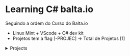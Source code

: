 # Learning C# balta.io
Seguindo a ordem do Curso do Balta.io

- Linux Mint + VScode + C# dev kit
- Projetos tem a flag [-PROJEC] -> Total de Projetos [1]

<details>
<summary>Projects</summary>
    <details>
        <summary>Calculator</summary>
        <h1> Calculator </h1>
        <p>A project for put in pratice my skills in C# basics, with an emphasis on organizing functions and converting types.</p>
        <br>
        <p><b>Menu</b><p>
        <img src="assets/Calculator-project/menu-image.png" alt="Image reference for menu of the aplication">
        <p><b>Example instruction</b><p>
        <img src="assets/Calculator-project/exemple-image.png" alt="Image reference for instruction of the aplication">
        <p><b>Square Exemple</b><p>
        <img src="assets/Calculator-project/square-exemple.png" alt="Image reference for Square exemple of the aplication">
        <p><b>Elevate yourself!!</b><p>
        <img src="assets/Calculator-project/elevate-exemple.png" alt="Image reference for elevate yourself exemple of the aplication">
        <p><b>Exiting</b><p>
        <img src="assets/Calculator-project/exiting-image.png" alt="Image reference for exiting of the aplication">
    </details>
    <details>
        <summary>StopWatch</summary>
        <h1> StopWatch</h1>
        <p>Put more basics skills, with an emphasis on organizing functions and converting types, thread/sleep, loops, return functions and more...</p>
        <br>
        <p><b>Running</b> from smallest to largest<p>
        <img src="assets/StopWatch-project/runing-timer-seconds.gif" alt="Gif demonstrading the project timer running from smallest to largest">
        <p><b>Running</b> from largest to smallest<p>
        <img src="assets/StopWatch-project/running-regressive-timer.gif" alt="Gif demonstrading the project timer running from largest to smallest">
        <p><b>Menu</b><p>
        <img src="assets/StopWatch-project/menu-image.PNG" alt="Image reference for menu exemple of the stopwatch project">
    </details>
    <details>
        <summary>TextEditor</summary>
        <h1> TextEditor</h1>
        <p>Work with Write and Read Files, functions, loops, and more....</p>
        <br>
        <p><b>Edit File</b> / Create File<p>
        <img src="assets/TextEditor-project/edit-exemple.gif" alt="Gif demonstrading the project TextEditor running and creating a new file">
        <p><b>Open File</b><p>
        <img src="assets/TextEditor-project/open-exemple.gif" alt="Gif demonstrading the project TextEditor running and edit a existing file">
        <p><b>Exit</b><p>
        <img src="assets/TextEditor-project/exit-exemple.gif" alt="Image reference for exiting of program">
    </details>
</details>
